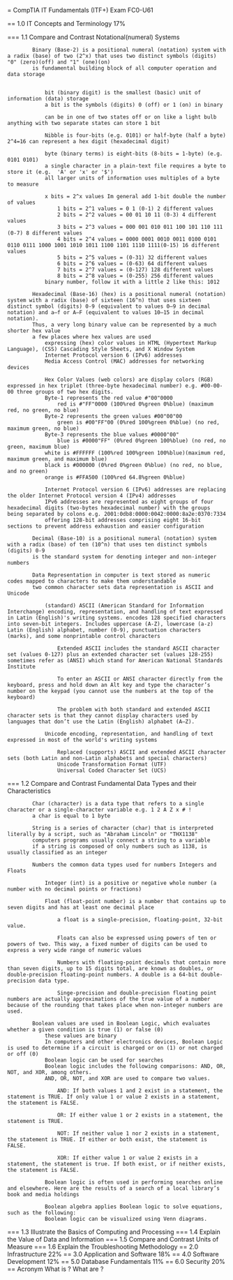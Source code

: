 = CompTIA IT Fundamentals (ITF+) Exam FC0-U61
   
== 1.0 IT Concepts and Terminology 17%
        
=== 1.1 Compare and Contrast Notational(numeral) Systems
            
            Binary (Base-2) is a positional numeral (notation) system with a radix (base) of two (2^x) that uses two distinct symbols (digits) "0" (zero)(off) and "1" (one)(on) 
            is fundamental building block of all computer operation and data storage
            
                
                bit (binary digit) is the smallest (basic) unit of information (data) storage 
                a bit is the symbols (digits) 0 (off) or 1 (on) in binary
                
                can be in one of two states off or on like a light bulb anything with two separate states can store 1 bit
                
                Nibble is four-bits (e.g. 0101) or half-byte (half a byte) 2^4=16 can represent a hex digit (hexadecimal digit) 
                
                byte (binary terms) is eight-bits (8-bits = 1-byte) (e.g. 0101 0101) 
                a single character in a plain-text file requires a byte to store it (e.g.  'A' or 'x' or '$')
                all larger units of information uses multiples of a byte to measure
                
                x bits = 2^x values Im general add 1-bit double the number of values
                    1 bits = 2^1 values = 0 1 (0-1) 2 different values
                    2 bits = 2^2 values = 00 01 10 11 (0-3) 4 different values
                    3 bits = 2^3 values = 000 001 010 011 100 101 110 111 (0-7) 8 different values
                    4 bits = 2^4 values = 0000 0001 0010 0011 0100 0101 0110 0111 1000 1001 1010 1011 1100 1101 1110 1111(0-15) 16 different values
                    5 bits = 2^5 values = (0-31) 32 different values
                    6 bits = 2^6 values = (0-63) 64 different values
                    7 bits = 2^7 values = (0-127) 128 different values
                    8 bits = 2^8 values = (0-255) 256 different values
                binary number, follow it with a little 2 like this: 1012
            
            Hexadecimal (Base-16) (hex) is a positional numeral (notation) system with a radix (base) of sixteen (16^n) that uses sixteen distinct symbol (digits) 0-9 (equivalent to values 0–9 in decimal notation) and a–f or A–F (equivalent to values 10–15 in decimal notation). 
            Thus, a very long binary value can be represented by a much shorter hex value
            a few places where hex values are used 
                expressing (hex) color values in HTML (Hypertext Markup Language), (CSS) Cascading Style Sheets, and X Window System
                Internet Protocol version 6 (IPv6) addresses
                Media Access Control (MAC) addresses for networking devices
                
                Hex Color Values (web colors) are display colors (RGB) expressed in hex triplet (three-byte hexadecimal number) e.g. #00-00-00 three groups of two hex digits.
                Byte-1 represents the red value #"00"0000
                    red is #"FF"0000 (100%red 0%green 0%blue) (maximum red, no green, no blue)
                Byte-2 represents the green values #00"00"00
                    green is #00"FF"00 (0%red 100%green 0%blue) (no red, maximum green, no blue)
                Byte-3 represents the blue values #0000"00"
                    blue is #0000"FF" (0%red 0%green 100%blue) (no red, no green, maximum blue)
                white is #FFFFFF (100%red 100%green 100%blue)(maximum red, maximum green, and maximum blue)
                black is #000000 (0%red 0%green 0%blue) (no red, no blue, and no green)
                orange is #FFA500 (100%red 64.8%green 0%blue)
                
                Internet Protocol version 6 (IPv6) addresses are replacing the older Internet Protocol version 4 (IPv4) addresses
                IPv6 addresses are represented as eight groups of four hexadecimal digits (two-bytes hexadecimal number) with the groups being separated by colons e.g. 2001:0db8:0000:0042:0000:8a2e:0370:7334
                offering 128-bit addresses comprising eight 16-bit sections to prevent address exhaustion and easier configuration
            
            Decimal (Base-10) is a positional numeral (notation) system with a radix (base) of ten (10^n) that uses ten distinct symbols (digits) 0-9 
            is the standard system for denoting integer and non-integer numbers
            
            Data Representation in computer is text stored as numeric codes mapped to characters to make them understandable
            two common character sets data representation is ASCII and Unicode
                
                (standard) ASCII (American Standard for Information Interchange) encoding, representation, and handling of text expressed in Latin (English)'s writing systems. encodes 128 specified characters into seven-bit integers. Includes uppercase (A-Z), lowercase (a-z) Latin (English) alphabet, number (0-9), punctuation characters (marks), and some nonprintable control characters
                    
                    Extended ASCII includes the standard ASCII character set (values 0-127) plus an extended character set (values 128-255) sometimes refer as (ANSI) which stand for American National Standards Institute
                    
                    To enter an ASCII or ANSI character directly from the keyboard, press and hold down an Alt key and type the character’s number on the keypad (you cannot use the numbers at the top of the keyboard)
                    
                    The problem with both standard and extended ASCII character sets is that they cannot display characters used by languages that don’t use the Latin (English) alphabet (A–Z).
                
                Unicode encoding, representation, and handling of text expressed in most of the world's writing systems
                    
                    Replaced (supports) ASCII and extended ASCII character sets (both Latin and non-Latin alphabets and special characters)
                    Unicode Transformation Format (UTF) 
                    Universal Coded Character Set (UCS)
                
=== 1.2 Compare and Contrast Fundamental Data Types and their Characteristics
            
            Char (character) is a data type that refers to a single character or a single-character variable e.g. 1 2 A Z x # !
            a char is equal to 1 byte
            
            String is a series of character (char) that is interpreted literally by a script, such as "Abraham Lincoln" or "THX1138"
            computers programs usually connect a string to a variable
            if a string is composed of only numbers such as 1138, is usually classified as an integer
            
            Numbers the common data types used for numbers Integers and Floats
                
                Integer (int) is a positive or negative whole number (a number with no decimal points or fractions) 
                
                Float (float-point number) is a number that contains up to seven digits and has at least one decimal place
                
                    a float is a single-precision, floating-point, 32-bit value.
                
                    Floats can also be expressed using powers of ten or powers of two. This way, a fixed number of digits can be used to express a very wide range of numeric values
                    
                    Numbers with floating-point decimals that contain more than seven digits, up to 15 digits total, are known as doubles, or double-precision floating-point numbers. A double is a 64-bit double-precision data type.
                    
                    Singe-precision and double-precision floating point numbers are actually approximations of the true value of a number because of the rounding that takes place when non-integer numbers are used.
            
            Boolean values are used in Boolean Logic, which evaluates whether a given condition is true (1) or false (0)
                these values are binary
                In computers and other electronics devices, Boolean Logic is used to determine if a circuit is charged or on (1) or not charged or off (0)
                Boolean logic can be used for searches 
                Boolean logic includes the following comparisons: AND, OR, NOT, and XOR, among others.
                AND, OR, NOT, and XOR are used to compare two values.
                    
                    AND: If both values 1 and 2 exist in a statement, the statement is TRUE. If only value 1 or value 2 exists in a statement, the statement is FALSE.

                    OR: If either value 1 or 2 exists in a statement, the statement is TRUE.
                    
                    NOT: If neither value 1 nor 2 exists in a statement, the statement is TRUE. If either or both exist, the statement is FALSE.
                    
                    XOR: If either value 1 or value 2 exists in a statement, the statement is true. If both exist, or if neither exists, the statement is FALSE.
                
                Boolean logic is often used in performing searches online and elsewhere. Here are the results of a search of a local library’s book and media holdings
                
                Boolean algebra applies Boolean logic to solve equations, such as the following:
                Boolean logic can be visualized using Venn diagrams.
                
=== 1.3 Illustrate the Basics of Computing and Processing
=== 1.4 Explain the Value of Data and Information
=== 1.5 Compare and Contrast Units of Measure
=== 1.6 Explain the Troubleshooting Methodology
== 2.0 Infrastructure 22%
== 3.0 Application and Software 18%
== 4.0 Software Development 12%
== 5.0 Database Fundamentals 11%
== 6.0 Security 20%
== Acronym
What is ?
What are ?
